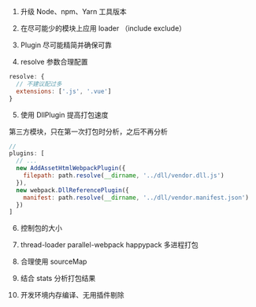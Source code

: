 1. 升级 Node、npm、Yarn 工具版本

2. 在尽可能少的模块上应用 loader （include exclude）

3. Plugin 尽可能精简并确保可靠

4. resolve 参数合理配置

```js
resolve: {
  // 不建议配过多
  extensions: ['.js', '.vue']
}
```

5. 使用 DllPlugin 提高打包速度

第三方模块，只在第一次打包时分析，之后不再分析

```js
//
plugins: [
  // ...
  new AddAssetHtmlWebpackPlugin({
    filepath: path.resolve(__dirname, '../dll/vendor.dll.js')
  }),
  new webpack.DllReferencePlugin({
    manifest: path.resolve(__dirname, '../dll/vendor.manifest.json')
  })
]
```

6. 控制包的大小

7. thread-loader parallel-webpack happypack 多进程打包

8. 合理使用 sourceMap

9. 结合 stats 分析打包结果

10. 开发环境内存编译、无用插件剔除
